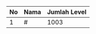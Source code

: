 | No | Nama            | Jumlah Level |
|----|-----------------|--------------|
| 1  | #    |    1003        |
